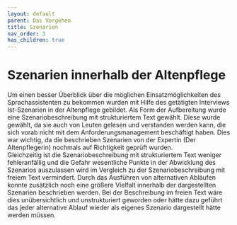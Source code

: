 ```yaml
---
layout: default
parent: Das Vorgehen
title: Szenarien
nav_order: 3
has_children: true
---
```



# Szenarien innerhalb der Altenpflege
Um einen besser Überblick über die möglichen Einsatzmöglichkeiten des Sprachassistenten zu bekommen wurden mit Hilfe des getätigten Interviews Ist-Szenarien in der Altenpflege gebildet. Als Form der Aufbereitung wurde eine Szenariobeschreibung mit strukturiertem Text gewählt. Diese wurde gewählt, da sie auch von Leuten gelesen und verstanden werden kann, die sich vorab nicht mit dem Anforderungsmanagement beschäftigt haben. Dies war wichtig, da die beschrieben Szenarien von der Expertin (Der Altenpflegerin) nochmals auf Richtigkeit geprüft wurden.<br/> Gleichzeitig ist die Szenariobeschreibung mit strukturiertem Text weniger fehleranfällig und die Gefahr wesentliche Punkte in der Abwicklung des Szenarios auszulassen wird im Vergleich zu der Szenariobeschreibung mit freiem Text vermindert. Durch das Ausführen von alternativen Abläufen konnte zusätzlich noch eine größere Vielfalt innerhalb der dargestellten Szenarien beschrieben werden. Bei der Beschreibung im freien Text wäre dies unübersichtlich und unstrukturiert geworden oder hätte dazu geführt das jeder alternative Ablauf wieder als eigenes Szenario dargestellt hätte werden müssen. 